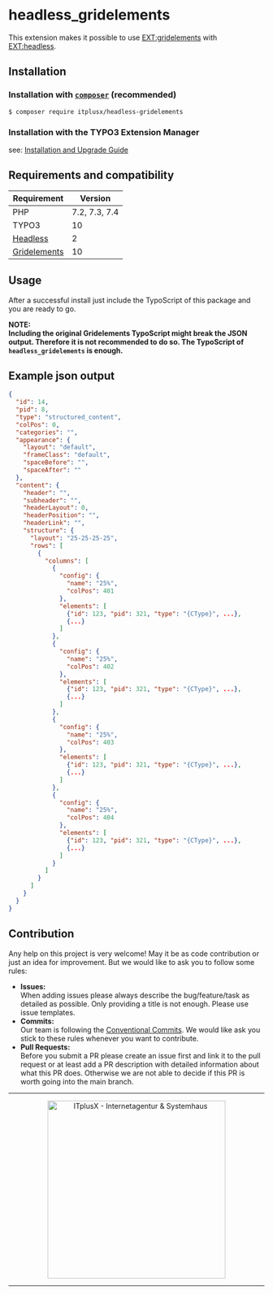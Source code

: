 # headless_gridelements
This extension makes it possible to use [EXT:gridelements](https://github.com/CodersCare/gridelements) with
[EXT:headless](https://github.com/TYPO3-Initiatives/headless/).

## Installation

### Installation with [`composer`](https://getcomposer.org/) (recommended)
```shell script
$ composer require itplusx/headless-gridelements
```

### Installation with the TYPO3 Extension Manager
see: [Installation and Upgrade Guide](https://docs.typo3.org/m/typo3/guide-installation/10.4/en-us/ExtensionInstallation/Index.html#install-an-extension-without-composer)

## Requirements and compatibility
| Requirement                                                | Version       |
|------------------------------------------------------------|---------------|
| PHP                                                        | 7.2, 7.3, 7.4 |
| TYPO3                                                      | 10            |
| [Headless](https://github.com/TYPO3-Headless/headless)     | 2             |
| [Gridelements](https://github.com/CodersCare/gridelements) | 10            |

## Usage
After a successful install just include the TypoScript of this package and you are ready to go.

**NOTE:  
Including the original Gridelements TypoScript might break the JSON output. Therefore it is not recommended to do so. 
The TypoScript of `headless_gridelements` is enough.**

## Example json output
```json
{
  "id": 14,
  "pid": 8,
  "type": "structured_content",
  "colPos": 0,
  "categories": "",
  "appearance": {
    "layout": "default",
    "frameClass": "default",
    "spaceBefore": "",
    "spaceAfter": ""
  },
  "content": {
    "header": "",
    "subheader": "",
    "headerLayout": 0,
    "headerPosition": "",
    "headerLink": "",
    "structure": {
      "layout": "25-25-25-25",
      "rows": [
        {
          "columns": [
            {
              "config": {
                "name": "25%",
                "colPos": 401
              },
              "elements": [
                {"id": 123, "pid": 321, "type": "{CType}", ...},
                {...}
              ]
            },
            {
              "config": {
                "name": "25%",
                "colPos": 402
              },
              "elements": [
                {"id": 123, "pid": 321, "type": "{CType}", ...},
                {...}
              ]
            },
            {
              "config": {
                "name": "25%",
                "colPos": 403
              },
              "elements": [
                {"id": 123, "pid": 321, "type": "{CType}", ...},
                {...}
              ]
            },
            {
              "config": {
                "name": "25%",
                "colPos": 404
              },
              "elements": [
                {"id": 123, "pid": 321, "type": "{CType}", ...},
                {...}
              ]
            }
          ]
        }
      ]
    }
  }
}
```

## Contribution
Any help on this project is very welcome! May it be as code contribution or just an idea for improvement. But we would
like to ask you to follow some rules:

- **Issues:**  
  When adding issues please always describe the bug/feature/task as detailed as possible. Only providing a title is not
  enough. Please use issue templates.
- **Commits:**  
  Our team is following the [Conventional Commits](https://www.conventionalcommits.org/). We would like ask you stick to
  these rules whenever you want to contribute.
- **Pull Requests:**  
  Before you submit a PR please create an issue first and link it to the pull request or at least add a PR description 
  with detailed information about what this PR does. Otherwise we are not able to decide if this PR is worth going into
  the main branch.

---

<p align="center">
  <a href="https://itplusx.de" target="_blank" rel="noopener noreferrer">
    <img width="350" src="https://itplusx.de/banners/created-by-X-with-passion.svg" alt="ITplusX - Internetagentur & Systemhaus">
  </a>
</p>

---
